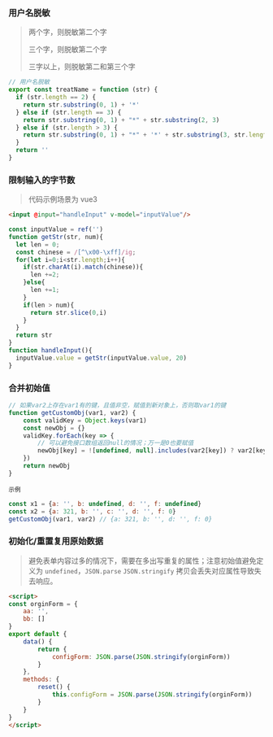 ### 用户名脱敏

>两个字，则脱敏第二个字
>
>三个字，则脱敏第二个字
>
>三字以上，则脱敏第二和第三个字

```javascript
// 用户名脱敏
export const treatName = function (str) {
  if (str.length == 2) {
    return str.substring(0, 1) + '*'
  } else if (str.length == 3) {
    return str.substring(0, 1) + "*" + str.substring(2, 3)
  } else if (str.length > 3) {
    return str.substring(0, 1) + "*" + '*' + str.substring(3, str.length)
  }
  return ''
}
```



### 限制输入的字节数

> 代码示例场景为 vue3

```html
<input @input="handleInput" v-model="inputValue"/>
```
```javascript
const inputValue = ref('')
function getStr(str, num){
  let len = 0;
  const chinese = /[^\x00-\xff]/ig;
  for(let i=0;i<str.length;i++){
    if(str.charAt(i).match(chinese)){
      len +=2;
    }else{
      len +=1;
    }
    if(len > num){
      return str.slice(0,i)
    }
  }
  return str
}
function handleInput(){
  inputValue.value = getStr(inputValue.value, 20)
}
```



### 合并初始值

```javascript
// 如果var2上存在var1有的键，且值非空，赋值到新对象上，否则取var1的键
function getCustomObj(var1, var2) {
    const validKey = Object.keys(var1)
    const newObj = {}
    validKey.forEach(key => {
        // 可以避免接口数组返回null的情况；万一是0也要赋值
        newObj[key] = ![undefined, null].includes(var2[key]) ? var2[key] : var1[key]
    })
    return newObj
}
```

`示例`

```javascript
const x1 = {a: '', b: undefined, d: '', f: undefined}
const x2 = {a: 321, b: '', c: '', d: '', f: 0}
getCustomObj(var1, var2) // {a: 321, b: '', d: '', f: 0}
```



### 初始化/重置复用原始数据

> 避免表单内容过多的情况下，需要在多出写重复的属性；注意初始值避免定义为 `undefined`，`JSON.parse` `JSON.stringify`  拷贝会丢失对应属性导致失去响应。

```html
<script>
const orginForm = {
    aa: '',
    bb: []
}
export default {
	data() {
        return {
            configForm: JSON.parse(JSON.stringify(orginForm))
        }
    },
    methods: {
        reset() {
            this.configForm = JSON.parse(JSON.stringify(orginForm))
        }
    }
}
</script>
```

